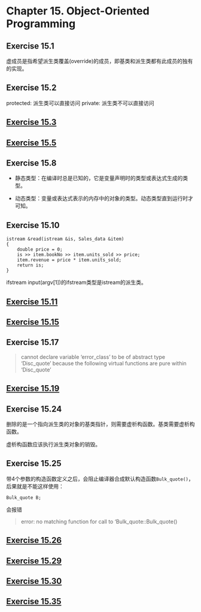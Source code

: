# Chapter 15. Object-Oriented Programming

## Exercise 15.1
虚成员是指希望派生类覆盖(override)的成员，即基类和派生类都有此成员的独有的实现。

## Exercise 15.2
protected: 派生类可以直接访问
private: 派生类不可以直接访问

## [Exercise 15.3](ex15_3.cpp)

## [Exercise 15.5](ex15_5.cpp)

## Exercise 15.8

+ 静态类型：在编译时总是已知的，它是变量声明时的类型或表达式生成的类型。

+ 动态类型：变量或表达式表示的内存中的对象的类型。动态类型直到运行时才可知。

## Exercise 15.10

```
istream &read(istream &is, Sales_data &item)
{
	double price = 0;
	is >> item.bookNo >> item.units_sold >> price;
	item.revenue = price * item.units_sold;
	return is;
}

```
ifstream input(argv[1])的ifstream类型是istream的派生类。

## [Exercise 15.11](ex15_11.cpp)

## [Exercise 15.15](ex15_15.cpp)

## Exercise 15.17

> cannot declare variable ‘error_class’ to be of abstract type ‘Disc_quote’ because the following virtual functions are pure within ‘Disc_quote’ 

## [Exercise 15.19](ex15_19.cpp)

## Exercise 15.24
删除的是一个指向派生类的对象的基类指针，则需要虚析构函数。基类需要虚析构函数。

虚析构函数应该执行派生类对象的销毁。

## Exercise 15.25
带4个参数的构造函数定义之后，会阻止编译器合成默认构造函数`Bulk_quote()`，后果就是不能这样使用：

```
Bulk_quote B;
```
会报错

> error: no matching function for call to ‘Bulk_quote::Bulk_quote()

## [Exercise 15.26](ex15_26.cpp)

## [Exercise 15.29](ex15_29.cpp) 

## [Exercise 15.30](ex15_30.cpp) 

## [Exercise 15.35](ex15_35.cpp) 